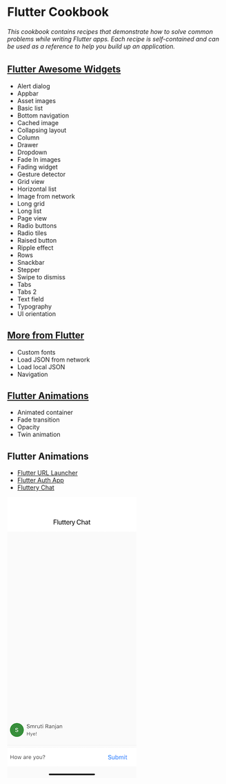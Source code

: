# Flutter Cookbook

###### This cookbook contains recipes that demonstrate how to solve common problems while writing Flutter apps. Each recipe is self-contained and can be used as a reference to help you build up an application.

## [Flutter Awesome Widgets](https://github.com/smrutiranjanrana/Flutter-Awesome-Widgets)

* Alert dialog
* Appbar
* Asset images
* Basic list
* Bottom navigation
* Cached image
* Collapsing layout
* Column
* Drawer
* Dropdown
* Fade In images
* Fading widget
* Gesture detector
* Grid view
* Horizontal list
* Image from network
* Long grid
* Long list
* Page view
* Radio buttons
* Radio tiles
* Raised button
* Ripple effect
* Rows
* Snackbar
* Stepper
* Swipe to dismiss
* Tabs
* Tabs 2
* Text field
* Typography
* UI orientation



## [More from Flutter](https://github.com/smrutiranjanrana/More-From-Flutter)

* Custom fonts
* Load JSON from network
* Load local JSON
* Navigation

## [Flutter Animations](https://github.com/smrutiranjanrana/Flutter-Animations)

* Animated container
* Fade transition
* Opacity
* Twin animation

## Flutter Animations

* [Flutter URL Launcher](https://github.com/smrutiranjanrana/Flutter-URL-Launcher)
* [Flutter Auth App](https://github.com/smrutiranjanrana/Flutter-Auth-App)
* [Fluttery Chat](https://github.com/smrutiranjanrana/Fluttery-Chat)

![Fluttery Chat](images/FlutteryChat.png)
